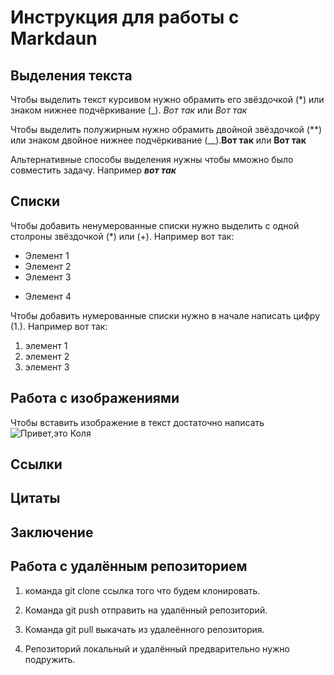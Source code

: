 # Инструкция для работы с Markdaun

## Выделения текста

Чтобы выделить текст курсивом нужно обрамить его звёздочкой (*) или знаком нижнее подчёркивание (_). *Вот так* или _Вот так_

Чтобы выделить полужирным нужно обрамить двойной звёздочкой (**) или знаком двойное нижнее подчёркивание (__).**Вот так** или __Вот так__

Альтернативные способы выделения нужны чтобы мможно было совместить задачу. Например **_вот так_**

## Списки

Чтобы добавить ненумерованные списки нужно выделить с одной столроны звёздочкой (*) или (+). Например вот так:
* Элемент 1
* Элемент 2
* Элемент 3
+ Элемент 4

Чтобы добавить нумерованные списки нужно в начале написать цифру (1.). Например вот так:
1. элемент 1
2. элемент 2
3. элемент 3

## Работа с изображениями

Чтобы вставить изображение в текст достаточно написать ![Привет,это Коля](%D0%9A%D0%BE%D0%BB%D1%8F.jpg)

## Ссылки

## Цитаты

## Заключение

## Работа с удалённым репозиторием

1. команда git clone ссылка того что будем клонировать.

2. Команда git push отправить на удалённый репозиторий.

3. Команда git pull выкачать из удалеённого репозитория.

4. Репозиторий локальный и удалённый предварительно нужно подружить.